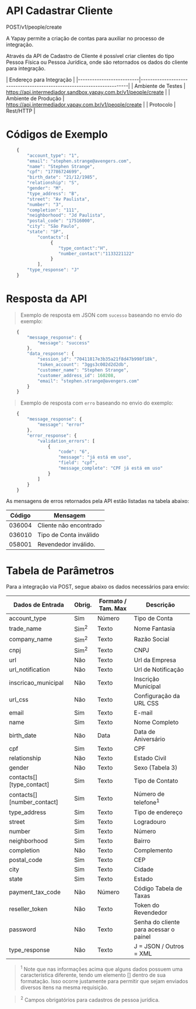 # API Cadastrar Cliente

<span class="post">POST</span><span class="beforePost">/v1/people/create</span>

A Yapay permite a criação de contas para auxiliar no processo de integração.

Através da API de Cadastro de Cliente é possível criar clientes do tipo Pessoa Física ou Pessoa Jurídica, onde são retornados os dados do cliente para integração.

| Endereço para Integração                                                                          |
|--------------------------|------------------------------------------------------------------------|
| Ambiente de Testes       | https://api.intermediador.sandbox.yapay.com.br/v1/people/create  |
| Ambiente de Produção     | https://api.intermediador.yapay.com.br/v1/people/create           |
| Protocolo                | Rest/HTTP                                                              |


# Códigos de Exemplo


```javascript
    {    
        "account_type": "1",
        "email": "stephen.strange@avengers.com",
        "name": "Stephen Strange",
        "cpf": "17786724699",
        "birth_date": "21/12/1985",
        "relationship": "S",
        "gender": "M",
        "type_address": "B",
        "street": "Av Paulista",
        "number": "3",
        "completion": "111",
        "neighborhood": "Jd Paulista",
        "postal_code": "17516000",
        "city": "São Paulo",
        "state": "SP",      
            "contacts":[  
                 {  
                    "type_contact":"H",
                    "number_contact":"1133221122"
                 }       
            ],
        "type_response": "J"
    }
```


# Resposta da API

> Exemplo de resposta em JSON com `sucesso` baseando no envio do exemplo:

```javascript
    {
        "message_response": {
            "message": "success"
        },
        "data_response": {
            "session_id": "70411817e3b35a21f8d47b998f18k",
            "token_account": "3ggs3c002d2d2db",
            "customer_name": "Stephen Strange",
            "customer_address_id": 160208,
            "email": "stephen.strange@avengers.com"
        }
    }
```


> Exemplo de resposta com `erro` baseando no envio do exemplo:


```javascript
    {
        "message_response": {
            "message": "error"
        },
        "error_response": {
            "validation_errors": [
                {
                    "code": "6",
                    "message": "já está em uso",
                    "field": "cpf",
                    "message_complete": "CPF já está em uso"
                }
            ]
        }
    }
```


As mensagens de erros retornados pela API estão listadas na tabela abaixo:

| Código    | Mensagem                |
|-----------|-------------------------|
|  036004   | Cliente não encontrado  |
|  036010   | Tipo de Conta inválido  |
|  058001   | Revendedor inválido.    |



# Tabela de Parâmetros

Para a integração via <span class="post">POST</span>, segue abaixo os dados necessários para envio:

| Dados de Entrada           |  Obrig.         | Formato / Tam. Max   | Descrição                      |
|----------------------------|-----------------|----------------------|--------------------------------|
| account_type               | Sim             | Número               | Tipo de Conta                  |
| trade_name                 | Sim<sup>2</sup> | Texto                | Nome Fantasia                  |
| company_name               | Sim<sup>2</sup> | Texto                | Razão Social                   |
| cnpj                       | Sim<sup>2</sup> | Texto                | CNPJ                           |
| url                        | Não             | Texto                | Url da Empresa                 |
| url_notification           | Não             | Texto                | Url de Notificação             |
| inscricao_municipal        | Não             | Texto                | Inscrição Municipal            |
| url_css                    | Não             | Texto                | Configuração da URL CSS        |
| email                      | Sim             | Texto                | E-mail                         |
| name                       | Sim             | Texto                | Nome Completo                  |
| birth_date                 | Não             | Data                 | Data de Aniversário            |
| cpf                        | Sim             | Texto                | CPF                            |
| relationship               | Não             | Texto                | Estado Civil                   |
| gender                     | Não             | Texto                | Sexo (Tabela 3)                |
| contacts[][type_contact]   | Sim             | Texto                | Tipo de Contato                |
| contacts[][number_contact] | Sim             | Texto                | Número de telefone<sup>1</sup> |
| type_address               | Sim             | Texto                | Tipo de endereço               |
| street                     | Sim             | Texto                | Logradouro                     |
| number                     | Sim             | Texto                | Número                         |
| neighborhood               | Sim             | Texto                | Bairro                         |
| completion                 | Não             | Texto                | Complemento                    |
| postal_code                | Sim             | Texto                | CEP                            |
| city                       | Sim             | Texto                | Cidade                         |
| state                      | Sim             | Texto                | Estado                         |
| payment_tax_code           | Não             | Número               | Código Tabela de Taxas         |
| reseller_token             | Não             | Texto                | Token do Revendedor            |
| password                   | Não             | Texto                | Senha do cliente para acessar o painel |
| type_response              | Não             | Texto                | J = JSON  / Outros = XML        |


> <sup>1</sup> Note que nas informações acima que alguns dados possuem uma característica diferente, tendo um elemento [] dentro de sua formatação. Isso ocorre justamente para permitir que sejam enviados diversos itens na mesma requisição.

> <sup>2</sup> Campos obrigatórios para cadastros de pessoa jurídica.
